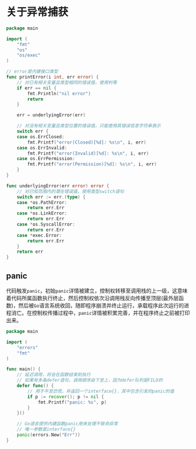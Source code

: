 # 关于异常捕获

```go
package main

import (
	"fmt"
	"os"
	"os/exec"
)

// error是内建接口类型
func printError(i int, err error) {
	// 对已有相关变量且类型相同的错误值，使用判等
	if err == nil {
		fmt.Println("nil error")
		return
	}

	err = underlyingError(err)

	// 对没有相关变量且类型位置的错误值，只能使用其错误信息字符串表示
	switch err {
	case os.ErrClosed:
		fmt.Printf("error(Closed)[%d]: %s\n", i, err)
	case os.ErrInvalid:
		fmt.Printf("error(Invalid)[%d]: %s\n", i, err)
	case os.ErrPermission:
		fmt.Printf("error(Permission)[%d]: %s\n", i, err)
	}
}

func underlyingError(err error) error {
	// 对已知范围内的潜在错误值，使用类型switch语句
	switch err := err.(type) {
	case *os.PathError:
		return err.Err
	case *os.LinkError:
		return err.Err
	case *os.SyscallError:
		return err.Err
	case *exec.Error:
		return err.Err
	}
	return err
}
```

## panic

代码触发`panic`，初始`panic`详情被建立，控制权转移至调用栈的上一级，这意味着代码所属函数执行终止，然后控制权依次沿调用栈反向传播至顶层(最外层函数)，然后被`Go`语言系统收回，随即程序崩溃并终止运行，承载程序此次运行的进程消亡。在控制权传播过程中，`panic`详情被积累完善，并在程序终止之前被打印出来。

```go
package main

import (
	"errors"
	"fmt"
)

func main() {
	// 延迟调用，将会在函数结束前执行
	// 如果有多条defer语句，调用顺序由下至上，因为defer队列是FILO的
	defer func() {
		// 用于平息恐慌，并返回一个interface{}，其中包含引发的panic的值
		if p := recover(); p != nil {
			fmt.Printf("panic: %s", p)
		}
	}()

	// Go语言提供内建函数panic用来处理不致命异常
	// 唯一参数是interface{}
	panic(errors.New("Err"))
}
```
